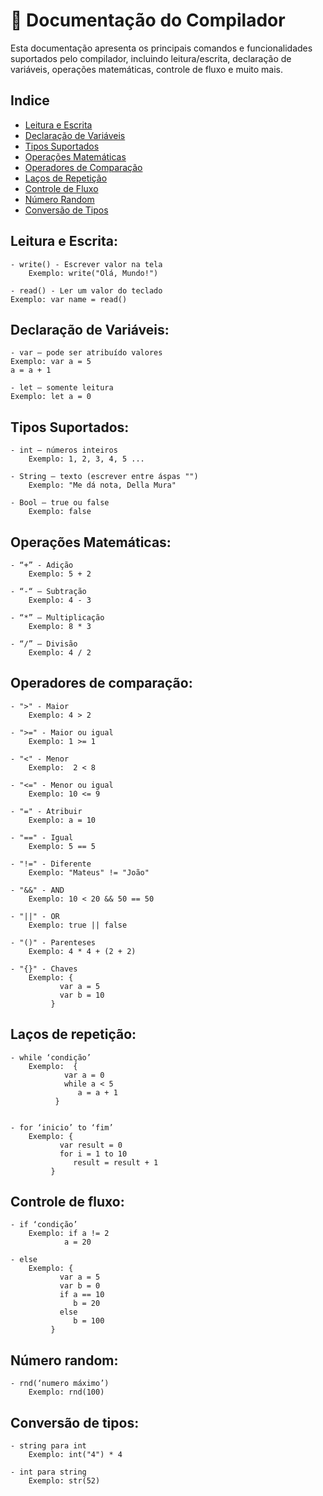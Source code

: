 # 📜 Documentação do Compilador

Esta documentação apresenta os principais comandos e funcionalidades suportados pelo compilador, incluindo leitura/escrita, declaração de variáveis, operações matemáticas, controle de fluxo e muito mais.

## Indice
- [Leitura e Escrita](#leitura-e-escrita)
- [Declaração de Variáveis](#declaração-de-variaveis)
- [Tipos Suportados](#tipos-suportados)
- [Operações Matemáticas](#operações-matemáticas)
- [Operadores de Comparação](#operadores-de-comparação)
- [Laços de Repetição](#laços-de-repetição)
- [Controle de Fluxo](#controle-de-fluxo)
- [Número Random](#número-random)
- [Conversão de Tipos](#conversão-de-tipos)
 
## Leitura e Escrita:

	- write() - Escrever valor na tela
		Exemplo: write("Olá, Mundo!")	   
  	
 	- read() - Ler um valor do teclado
  	Exemplo: var name = read()
          
## Declaração de Variáveis:

	- var – pode ser atribuído valores
  	Exemplo: var a = 5
  	a = a + 1
	
 	- let – somente leitura
  	Exemplo: let a = 0
 
## Tipos Suportados:

	- int – números inteiros
		Exemplo: 1, 2, 3, 4, 5 ...
	
	- String – texto (escrever entre áspas "")
		Exemplo: "Me dá nota, Della Mura"
	 
	- Bool – true ou false
 		Exemplo: false

## Operações Matemáticas:

	- “+” - Adição
		Exemplo: 5 + 2
         
	- “-“ – Subtração
		Exemplo: 4 - 3
	          
	- “*” – Multiplicação
		Exemplo: 8 * 3
	 
	- “/” – Divisão
	 	Exemplo: 4 / 2

## Operadores de comparação:

	- ">" - Maior
		Exemplo: 4 > 2
 
	- ">=" - Maior ou igual
		Exemplo: 1 >= 1
	 
	- "<" - Menor
		Exemplo:  2 < 8
	      
	- "<=" - Menor ou igual
		Exemplo: 10 <= 9
	 
	- "=" - Atribuir
		Exemplo: a = 10
	 
	- "==" - Igual
		Exemplo: 5 == 5
 
	- "!=" - Diferente
		Exemplo: "Mateus" != "João"
	 
	- "&&" - AND
		Exemplo: 10 < 20 && 50 == 50
 
	- "||" - OR
		Exemplo: true || false
	 
	- "()" - Parenteses
		Exemplo: 4 * 4 + (2 + 2)
	 
	- "{}" - Chaves
		Exemplo: {
			   var a = 5
			   var b = 10
			 }
	 
## Laços de repetição:

	- while ‘condição’
		Exemplo:  {
			    var a = 0
			    while a < 5
			       a = a + 1
			  }

	 
	- for ‘inicio’ to ‘fim’
		Exemplo: {
			   var result = 0
			   for i = 1 to 10
			      result = result + 1
			 }

## Controle de fluxo:

	- if ‘condição’
		Exemplo: if a != 2
			    a = 20
	 
	- else 
		Exemplo: {
			   var a = 5
			   var b = 0
			   if a == 10
			      b = 20
			   else
			      b = 100
			 }

## Número random:

	- rnd(‘numero máximo’)
		Exemplo: rnd(100)

## Conversão de tipos:
	 	
	- string para int
		Exemplo: int("4") * 4
   
	- int para string
		Exemplo: str(52)
